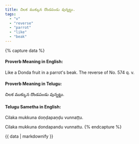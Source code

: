 ```yaml
---
title: చిలక ముక్కున దొండపండు వున్నట్టు.
tags:
  - "v"
  - "reverse"
  - "parrot"
  - "like"
  - "beak"
---
```


{% capture data %}
#### Proverb Meaning in English:
Like a Donda fruit in a parrot's beak.
The reverse of No. 574 q. v.

#### Proverb Meaning in Telugu:
చిలక ముక్కున దొండపండు వున్నట్టు.

#### Telugu Sametha in English:
Cilaka mukkuna doṇḍapaṇḍu vunnaṭṭu.

Cilaka mukkuna dondapandu vunnattu.
{% endcapture %}

{{ data | markdownify }}


